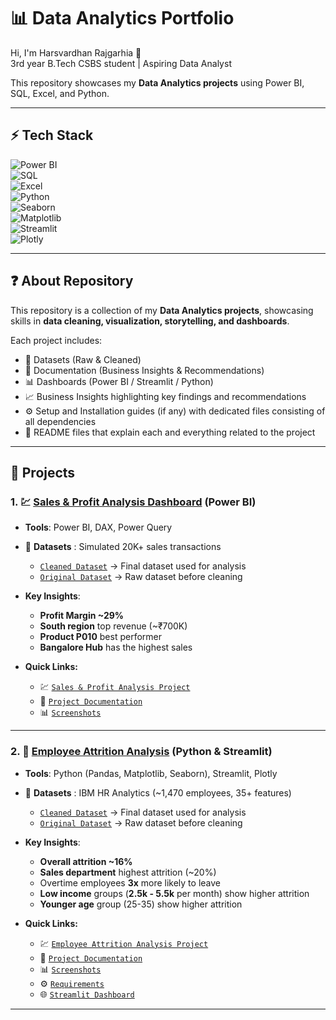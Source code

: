 # 📊 Data Analytics Portfolio

Hi, I'm Harsvardhan Rajgarhia 👋  
3rd year B.Tech CSBS student | Aspiring Data Analyst  

This repository showcases my **Data Analytics projects** using Power BI, SQL, Excel, and Python.  

---

## ⚡ Tech Stack  
![Power BI](https://img.shields.io/badge/Tool-PowerBI-yellow)  
![SQL](https://img.shields.io/badge/Database-SQL-blue)  
![Excel](https://img.shields.io/badge/Tool-Excel-green)  
![Python](https://img.shields.io/badge/Language-Python-blue)  
![Seaborn](https://img.shields.io/badge/Library-Seaborn-teal)  
![Matplotlib](https://img.shields.io/badge/Library-Matplotlib-orange)  
![Streamlit](https://img.shields.io/badge/Tool-Streamlit-red)  
![Plotly](https://img.shields.io/badge/Library-Plotly-purple)  


---

## ❓ About Repository  

This repository is a collection of my **Data Analytics projects**, showcasing skills in **data cleaning, visualization, storytelling, and dashboards**.  

Each project includes:  
- 📂 Datasets (Raw & Cleaned)  
- 📑 Documentation (Business Insights & Recommendations)  
- 📊 Dashboards (Power BI / Streamlit / Python)  
- 📈 Business Insights highlighting key findings and recommendations  
- ⚙️ Setup and Installation guides (if any) with dedicated files consisting of all dependencies  
- 📘 README files that explain each and everything related to the project  


---

## 🚀 Projects
### 1. 💹 [Sales & Profit Analysis Dashboard](./Sales-Dashboard/README.md) (Power BI)
- **Tools**: Power BI, DAX, Power Query
  
- 📂 **Datasets** : Simulated 20K+ sales transactions
  - [`Cleaned Dataset`](./Sales-Dashboard/Sales-Datasets/Cleaned-Datasets) → Final dataset used for analysis  
  - [`Original Dataset`](./Sales-Dashboard/Sales-Datasets/Original-Datasets) → Raw dataset before cleaning

- **Key Insights**:  
  - **Profit Margin ~29%**  
  - **South region** top revenue (~₹700K)  
  - **Product P010** best performer
  - **Bangalore Hub** has the highest sales
 
- **Quick Links:**
  - 💹 [`Sales & Profit Analysis Project`](./Sales-Dashboard/Sales-Analysis-Dashboard-Project.pbix)
  - 📄 [`Project Documentation`](./Sales-Dashboard/Sales-Dashboard-Project-Documentation.pdf)  
  - 📊 [`Screenshots`](./Sales-Dashboard/Screenshots/)

---

### 2. 👥 [Employee Attrition Analysis](./HR-Analysis/README.md) (Python & Streamlit)
- **Tools**: Python (Pandas, Matplotlib, Seaborn), Streamlit, Plotly
  
- 📂 **Datasets** : IBM HR Analytics (~1,470 employees, 35+ features)
  - [`Cleaned Dataset`](./HR-Analysis/Datasets/HR_Attrition_cleaned.csv) → Final dataset used for analysis  
  - [`Original Dataset`](./HR-Analysis/Datasets/HR_Attrition_raw.csv) → Raw dataset before cleaning

- **Key Insights**:  
  - **Overall attrition ~16%**
  - **Sales department** highest attrition (~20%)
  - Overtime employees **3x** more likely to leave
  - **Low income** groups (**2.5k - 5.5k** per month) show higher attrition
  - **Younger age** group (25-35) show higher attrition
 
- **Quick Links:**
  - 💹 [`Employee Attrition Analysis Project`](./HR-Analysis/HR-Attrition-Project.ipynb)
  - 📄 [`Project Documentation`](./HR-Analysis/HR-Attrition-Documentation.pdf)  
  - 📊 [`Screenshots`](./HR-Analysis/Screenshots/)
  - ⚙️ [`Requirements`](./HR-Analysis/requirements.txt)
  - 🌐 [`Streamlit Dashboard`](./HR-Analysis/dashboard.py)

---



